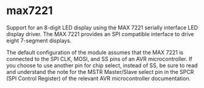 max7221
=======

Support for an 8-digit LED display using the MAX 7221 serially interface
LED display driver. The MAX 7221 provides an SPI compatible interface to 
drive eight 7-segment displays.

The default configuration of the module assumes that the MAX 7221 is
connected to the SPI CLK, MOSI, and SS pins of an AVR microcontroller.
If you choose to use another pin for chip select, instead of SS, be sure
to read and understand the note for the MSTR Master/Slave select pin in
the SPCR (SPI Control Register) of the relevant AVR microcontroller
documentation.

